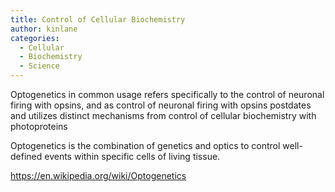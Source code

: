 ```yaml
---
title: Control of Cellular Biochemistry
author: kinlane
categories:
  - Cellular
  - Biochemistry
  - Science
---
```

Optogenetics in common usage refers specifically to the control of neuronal firing with opsins, and as control of neuronal firing with opsins postdates and utilizes distinct mechanisms from control of cellular biochemistry with photoproteins

Optogenetics is the combination of genetics and optics to control well-defined events within specific cells of living tissue. 

https://en.wikipedia.org/wiki/Optogenetics